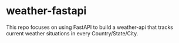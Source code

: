 # weather-fastapi
This repo focuses on using FastAPI to build a weather-api that tracks current weather situations in every Country/State/City. 
